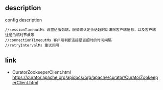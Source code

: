 ## description

config description

```
//sessionTimeoutMs 设置给服务端，服务端认定会话超时后清除客户端信息，以及客户端注册的临时节点等
//connectionTimeoutMs 客户端判断连接是否超时的时间间隔
//retryIntervalMs 重试间隔
```

## link

- CuratorZookeeperClient.html https://curator.apache.org/apidocs/org/apache/curator/CuratorZookeeperClient.html

